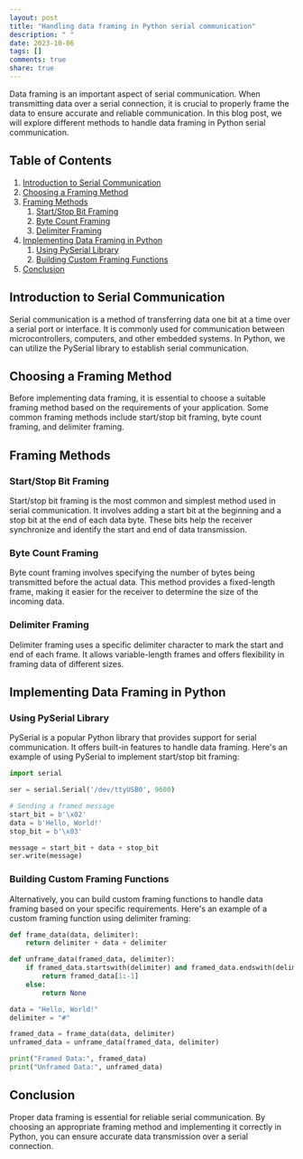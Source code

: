 ```yaml
---
layout: post
title: "Handling data framing in Python serial communication"
description: " "
date: 2023-10-06
tags: []
comments: true
share: true
---
```


Data framing is an important aspect of serial communication. When transmitting data over a serial connection, it is crucial to properly frame the data to ensure accurate and reliable communication. In this blog post, we will explore different methods to handle data framing in Python serial communication.

## Table of Contents
1. [Introduction to Serial Communication](#introduction-to-serial-communication)
2. [Choosing a Framing Method](#choosing-a-framing-method)
3. [Framing Methods](#framing-methods)
    1. [Start/Stop Bit Framing](#start-stop-bit-framing)
    2. [Byte Count Framing](#byte-count-framing)
    3. [Delimiter Framing](#delimiter-framing)
4. [Implementing Data Framing in Python](#implementing-data-framing-in-python)
    1. [Using PySerial Library](#using-pyserial-library)
    2. [Building Custom Framing Functions](#building-custom-framing-functions)
5. [Conclusion](#conclusion)

## Introduction to Serial Communication
Serial communication is a method of transferring data one bit at a time over a serial port or interface. It is commonly used for communication between microcontrollers, computers, and other embedded systems. In Python, we can utilize the PySerial library to establish serial communication.

## Choosing a Framing Method
Before implementing data framing, it is essential to choose a suitable framing method based on the requirements of your application. Some common framing methods include start/stop bit framing, byte count framing, and delimiter framing.

## Framing Methods

### Start/Stop Bit Framing
Start/stop bit framing is the most common and simplest method used in serial communication. It involves adding a start bit at the beginning and a stop bit at the end of each data byte. These bits help the receiver synchronize and identify the start and end of data transmission.

### Byte Count Framing
Byte count framing involves specifying the number of bytes being transmitted before the actual data. This method provides a fixed-length frame, making it easier for the receiver to determine the size of the incoming data.

### Delimiter Framing
Delimiter framing uses a specific delimiter character to mark the start and end of each frame. It allows variable-length frames and offers flexibility in framing data of different sizes.

## Implementing Data Framing in Python

### Using PySerial Library
PySerial is a popular Python library that provides support for serial communication. It offers built-in features to handle data framing. Here's an example of using PySerial to implement start/stop bit framing:

```python
import serial

ser = serial.Serial('/dev/ttyUSB0', 9600)

# Sending a framed message
start_bit = b'\x02'
data = b'Hello, World!'
stop_bit = b'\x03'

message = start_bit + data + stop_bit
ser.write(message)
```

### Building Custom Framing Functions
Alternatively, you can build custom framing functions to handle data framing based on your specific requirements. Here's an example of a custom framing function using delimiter framing:

```python
def frame_data(data, delimiter):
    return delimiter + data + delimiter

def unframe_data(framed_data, delimiter):
    if framed_data.startswith(delimiter) and framed_data.endswith(delimiter):
        return framed_data[1:-1]
    else:
        return None

data = "Hello, World!"
delimiter = "#"

framed_data = frame_data(data, delimiter)
unframed_data = unframe_data(framed_data, delimiter)

print("Framed Data:", framed_data)
print("Unframed Data:", unframed_data)
```

## Conclusion
Proper data framing is essential for reliable serial communication. By choosing an appropriate framing method and implementing it correctly in Python, you can ensure accurate data transmission over a serial connection.